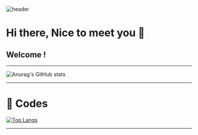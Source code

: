 
![header](https://capsule-render.vercel.app/api?type=wave&color=auto&height=500&section=header&text=Wongyo%20Lee&fontSize=90)

# Hi there, Nice to meet you 👋

## Welcome !
---
![Anurag's GitHub stats](https://github-readme-stats.vercel.app/api?username=wglee0511&show_icons=true&theme=radical)


---

# 💓 Codes

[![Top Langs](https://github-readme-stats.vercel.app/api/top-langs/?username=wglee0511&exclude_repo=spartagithub-readme-stats,anuraghazra.github.io)](https://github.com/wglee0511/github-readme-stats&theme=radical)

---

